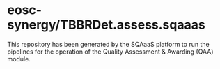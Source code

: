 <!--
SPDX-FileCopyrightText: Copyright contributors to the Software Quality Assurance as a Service (SQAaaS) project <sqaaas@ibergrid.eu>

SPDX-License-Identifier: GPL-3.0-only
-->

# eosc-synergy/TBBRDet.assess.sqaaas
This repository has been generated by the SQAaaS platform to run the pipelines
for the operation of the
Quality Assessment & Awarding (QAA)
module.